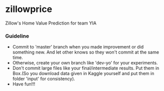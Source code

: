 # zillowprice
Zillow's Home Value Prediction for team YIA

### Guideline
- Commit to 'master' branch when you made improvement or did something new. And let other knows so they won't commit at the same time.
- Otherwise, create your own branch like 'dev-yo' for your experiments.
- Don't commit large files like your final/intermediate results. Put them in Box.(So you download data given in Kaggle yourself and put them in folder 'input' for consistency).
- Have fun!!!